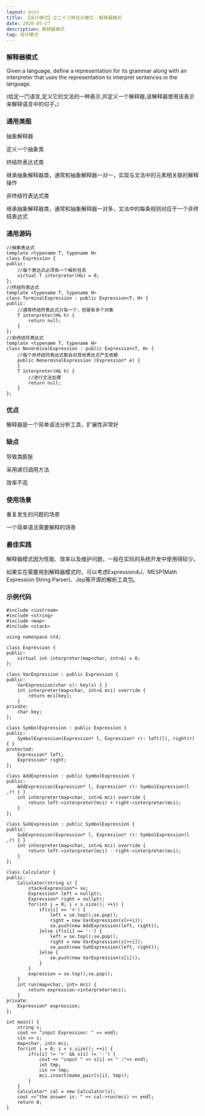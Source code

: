 ```yaml
---
layout: post
title: 【设计模式】之二十三种设计模式--解释器模式
date: 2020-05-27
description: 解释器模式
tag: 设计模式
---
```

### 解释器模式
Given a language, define a representation for its grammar along with an interpreter that uses the representation to interpret sentences in the language.

(给定一门语言,定义它的文法的一种表示,并定义一个解释器,该解释器使用该表示来解释语言中的句子。)
### 通用类图
抽象解释器

定义一个抽象类

终结符表达式类

继承抽象解释器类，通常和抽象解释器一对一，实现与文法中的元素相关联的解释操作

非终结符表达式类

继承抽象解释器类，通常和抽象解释器一对多，文法中的每条规则对应于一个非终结表达式
### 通用源码
```
//抽象表达式
template <typename T, typename H>
class Expression {
public:
    //每个表达式必须有一个解析任务
    virtual T interpreter(H&) = 0;
};
//终结符表达式
template <typename T, typename H>
class TerminalExpression : public Expression<T, H> {
public:
    //通常终结符表达式只有一个，但是有多个对象
    T interpreter(H& h) {
        return null;
    }
};
//非终结符表达式
template <typename T, typename H>
class NonerminalExpression : public Expression<T, H> {
    //每个非终结符表达式都会对其他表达式产生依赖
    public NonerminalExpression (Expression* e) {
    }
    T interpreter(H& h) {
        //进行文法处理
        return null;
    }
};
```
### 优点
解释器是一个简单语法分析工具，扩展性非常好
### 缺点
导致类膨胀

采用递归调用方法

效率不高
### 使用场景
重复发生的问题的场景

一个简单语法需要解释的场景
### 最佳实践
解释器模式因为性能、效率以及维护问题，一般在实际的系统开发中使用得较少。

如果实在需要用到解释器模式时，可以考虑Expression4J、MESP(Math Expression String Parser)、Jep等开源的解析工具包。
### 示例代码
```
#include <iostream>
#include <string>
#include <map>
#include <stack>

using namespace std;

class Expression {
public:
    virtual int interpreter(map<char, int>&) = 0;
};

class VarExpression : public Expression {
public:
    VarExpression(char s): key(s) { }
    int interpreter(map<char, int>& mci) override {
        return mci[key];
    }
private:
    char key;
};

class SymbolExpression : public Expression {
public:
    SymbolExpression(Expression* l, Expression* r): left(l), right(r) { }
protected:
    Expression* left;
    Expression* right;
};

class AddExpression : public SymbolExpression {
public:
    AddExpression(Expression* l, Expression* r): SymbolExpression(l ,r) { }
    int interpreter(map<char, int>& mci) override {
        return left->interpreter(mci) + right->interpreter(mci);
    }
};

class SubExpression : public SymbolExpression {
public:
    SubExpression(Expression* l, Expression* r): SymbolExpression(l ,r) { }
    int interpreter(map<char, int>& mci) override {
        return left->interpreter(mci) - right->interpreter(mci);
    }
};

class Calculator {
public:
    Calculator(string s) {
        stack<Expression*> se;
        Expression* left = nullptr;
        Expression* right = nullptr;
        for(int i = 0; i < s.size(); ++i) {
            if(s[i] == '+') {
                left = se.top();se.pop();
                right = new VarExpression(s[++i]);
                se.push(new AddExpression(left, right));
            }else if(s[i] == '-') {
                left = se.top();se.pop();
                right = new VarExpression(s[++i]);
                se.push(new SubExpression(left, right));
            }else {
                se.push(new VarExpression(s[i]));
            }
        }
        expression = se.top();se.pop();
    }
    int run(map<char, int> mci) {
        return expression->interpreter(mci);
    }
private:
    Expression* expression;
};

int main() {
    string s;
    cout << "input Expression: " << endl;
    cin >> s;
    map<char, int> mci;
    for(int i = 0; i < s.size(); ++i) {
        if(s[i] != '+' && s[i] != '-') {
            cout << "input " << s[i] << " :"<< endl;
            int tmp;
            cin >> tmp;
            mci.insert(make_pair(s[i], tmp));
        }
    }
    Calculator* cal = new Calculator(s);
    cout <<"the answer is: " << cal->run(mci) << endl;
    return 0;
}
```

